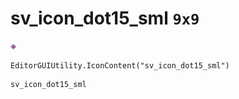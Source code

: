 # sv_icon_dot15_sml `9x9`
<img src="/img/sv_icon_dot15_sml.png" width=9 height=9>

``` CSharp
EditorGUIUtility.IconContent("sv_icon_dot15_sml")
```
```
sv_icon_dot15_sml
```
